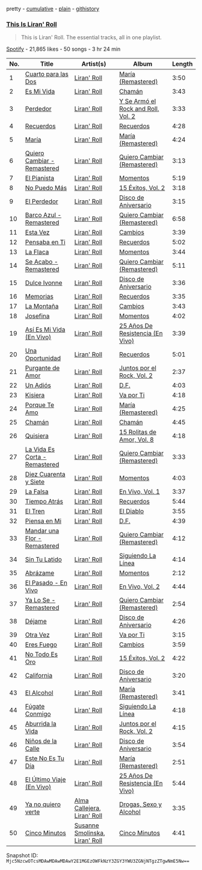 pretty - [cumulative](/playlists/cumulative/37i9dQZF1DZ06evO40wGR1.md) - [plain](/playlists/plain/37i9dQZF1DZ06evO40wGR1) - [githistory](https://github.githistory.xyz/mackorone/spotify-playlist-archive/blob/main/playlists/plain/37i9dQZF1DZ06evO40wGR1)

### [This Is Liran' Roll](https://open.spotify.com/playlist/37i9dQZF1DZ06evO40wGR1)

> This is Liran' Roll\. The essential tracks, all in one playlist.

[Spotify](https://open.spotify.com/user/spotify) - 21,865 likes - 50 songs - 3 hr 24 min

| No. | Title | Artist(s) | Album | Length |
|---|---|---|---|---|
| 1 | [Cuarto para las Dos](https://open.spotify.com/track/2wOMnyjpDSU20v9fwLFITn) | [Liran' Roll](https://open.spotify.com/artist/6Mto9KouiQx7nE2ioqkNjS) | [María \(Remastered\)](https://open.spotify.com/album/0hIFRE4KyYl4RZHASuJYgF) | 3:50 |
| 2 | [Es Mi Vida](https://open.spotify.com/track/1DYibmwksZBCZ8lNvYuxA3) | [Liran' Roll](https://open.spotify.com/artist/6Mto9KouiQx7nE2ioqkNjS) | [Chamán](https://open.spotify.com/album/0NQkOlwA4imtZD3SkOMErU) | 3:43 |
| 3 | [Perdedor](https://open.spotify.com/track/6g3Y2SO1mDnZfFLkskb0xU) | [Liran' Roll](https://open.spotify.com/artist/6Mto9KouiQx7nE2ioqkNjS) | [Y Se Armó el Rock and Roll, Vol\. 2](https://open.spotify.com/album/7IVey8jBvdauARuUEgPkjz) | 3:33 |
| 4 | [Recuerdos](https://open.spotify.com/track/4rFb49tbNuqaTc5VUZKLua) | [Liran' Roll](https://open.spotify.com/artist/6Mto9KouiQx7nE2ioqkNjS) | [Recuerdos](https://open.spotify.com/album/3s289NXXERpHfvkRYNbYQs) | 4:28 |
| 5 | [María](https://open.spotify.com/track/0GMNzFmH1JTNBbA09az4Vw) | [Liran' Roll](https://open.spotify.com/artist/6Mto9KouiQx7nE2ioqkNjS) | [María \(Remastered\)](https://open.spotify.com/album/0hIFRE4KyYl4RZHASuJYgF) | 4:24 |
| 6 | [Quiero Cambiar \- Remastered](https://open.spotify.com/track/1sO2DqYJGiX5Gy6Jl4bCnx) | [Liran' Roll](https://open.spotify.com/artist/6Mto9KouiQx7nE2ioqkNjS) | [Quiero Cambiar \(Remastered\)](https://open.spotify.com/album/4Bl52OEsKDB2zcYIrakJVy) | 3:13 |
| 7 | [El Pianista](https://open.spotify.com/track/3SRD0rSAbzkaJf4PKlnrcX) | [Liran' Roll](https://open.spotify.com/artist/6Mto9KouiQx7nE2ioqkNjS) | [Momentos](https://open.spotify.com/album/0Mot1VW7pPX7lBl02XjoCN) | 5:19 |
| 8 | [No Puedo Más](https://open.spotify.com/track/3CCpEEfnMEJv7vlvKyTuZM) | [Liran' Roll](https://open.spotify.com/artist/6Mto9KouiQx7nE2ioqkNjS) | [15 Éxitos, Vol\. 2](https://open.spotify.com/album/5qhTvBl63Blw114264HUbn) | 3:18 |
| 9 | [El Perdedor](https://open.spotify.com/track/3cxoJ9W0VD9FJLHlPYcLQg) | [Liran' Roll](https://open.spotify.com/artist/6Mto9KouiQx7nE2ioqkNjS) | [Disco de Aniversario](https://open.spotify.com/album/2B06d9gCFyAoSQdjtqVbwc) | 3:15 |
| 10 | [Barco Azul \- Remastered](https://open.spotify.com/track/3g30HfhfhNzSem6XEaljXy) | [Liran' Roll](https://open.spotify.com/artist/6Mto9KouiQx7nE2ioqkNjS) | [Quiero Cambiar \(Remastered\)](https://open.spotify.com/album/4Bl52OEsKDB2zcYIrakJVy) | 6:58 |
| 11 | [Esta Vez](https://open.spotify.com/track/51pMwEZk5URoc852pQ565Y) | [Liran' Roll](https://open.spotify.com/artist/6Mto9KouiQx7nE2ioqkNjS) | [Cambios](https://open.spotify.com/album/1XjPdYX6t4bE8fDE3Hqj4B) | 3:39 |
| 12 | [Pensaba en Ti](https://open.spotify.com/track/6aGKGvcWMiQOwvlnxAb9ho) | [Liran' Roll](https://open.spotify.com/artist/6Mto9KouiQx7nE2ioqkNjS) | [Recuerdos](https://open.spotify.com/album/3s289NXXERpHfvkRYNbYQs) | 5:02 |
| 13 | [La Flaca](https://open.spotify.com/track/5PXTMJYqWNRdSD3pYWTzol) | [Liran' Roll](https://open.spotify.com/artist/6Mto9KouiQx7nE2ioqkNjS) | [Momentos](https://open.spotify.com/album/0Mot1VW7pPX7lBl02XjoCN) | 3:44 |
| 14 | [Se Acabo \- Remastered](https://open.spotify.com/track/4f1HgE54tbid4JMaEYvqkS) | [Liran' Roll](https://open.spotify.com/artist/6Mto9KouiQx7nE2ioqkNjS) | [Quiero Cambiar \(Remastered\)](https://open.spotify.com/album/4Bl52OEsKDB2zcYIrakJVy) | 5:11 |
| 15 | [Dulce Ivonne](https://open.spotify.com/track/4AsHJjBLfQgWRqwUX4HNJq) | [Liran' Roll](https://open.spotify.com/artist/6Mto9KouiQx7nE2ioqkNjS) | [Disco de Aniversario](https://open.spotify.com/album/2B06d9gCFyAoSQdjtqVbwc) | 3:36 |
| 16 | [Memorias](https://open.spotify.com/track/3XY2U7BaIaMtcJt8Z6V1Ta) | [Liran' Roll](https://open.spotify.com/artist/6Mto9KouiQx7nE2ioqkNjS) | [Recuerdos](https://open.spotify.com/album/3s289NXXERpHfvkRYNbYQs) | 3:35 |
| 17 | [La Montaña](https://open.spotify.com/track/7raSxI12uRYOuiDE77VR4D) | [Liran' Roll](https://open.spotify.com/artist/6Mto9KouiQx7nE2ioqkNjS) | [Cambios](https://open.spotify.com/album/1XjPdYX6t4bE8fDE3Hqj4B) | 3:43 |
| 18 | [Josefina](https://open.spotify.com/track/3hI44ZnraKYADDH5tKo71q) | [Liran' Roll](https://open.spotify.com/artist/6Mto9KouiQx7nE2ioqkNjS) | [Momentos](https://open.spotify.com/album/0Mot1VW7pPX7lBl02XjoCN) | 4:02 |
| 19 | [Así Es Mi Vida \(En Vivo\)](https://open.spotify.com/track/5N5r3huZlmt9wBgBN5YUMR) | [Liran' Roll](https://open.spotify.com/artist/6Mto9KouiQx7nE2ioqkNjS) | [25 Años De Resistencia \(En Vivo\)](https://open.spotify.com/album/1wZ2uSG8rTvOLedTZcQisj) | 3:39 |
| 20 | [Una Oportunidad](https://open.spotify.com/track/6RmwaYf0muJ2WnDwc9rc3G) | [Liran' Roll](https://open.spotify.com/artist/6Mto9KouiQx7nE2ioqkNjS) | [Recuerdos](https://open.spotify.com/album/3s289NXXERpHfvkRYNbYQs) | 5:01 |
| 21 | [Purgante de Amor](https://open.spotify.com/track/5Ig9mRaPm4xRV11ASuxGcG) | [Liran' Roll](https://open.spotify.com/artist/6Mto9KouiQx7nE2ioqkNjS) | [Juntos por el Rock, Vol\. 2](https://open.spotify.com/album/3QkDfFUpzoOUYlIo9feu9a) | 2:37 |
| 22 | [Un Adiós](https://open.spotify.com/track/452k6YfwmgEowaTVupBo9s) | [Liran' Roll](https://open.spotify.com/artist/6Mto9KouiQx7nE2ioqkNjS) | [D.F.](https://open.spotify.com/album/6bsZtXHmanZNWEa0YdgMTh) | 4:03 |
| 23 | [Kisiera](https://open.spotify.com/track/5DY35CHTE6FV8v2odkxV4W) | [Liran' Roll](https://open.spotify.com/artist/6Mto9KouiQx7nE2ioqkNjS) | [Va por Ti](https://open.spotify.com/album/4OKgsBiB0jwuBzo4J6Z5QT) | 4:18 |
| 24 | [Porque Te Amo](https://open.spotify.com/track/6Knh4ir11etn5Agk73HkOH) | [Liran' Roll](https://open.spotify.com/artist/6Mto9KouiQx7nE2ioqkNjS) | [María \(Remastered\)](https://open.spotify.com/album/0hIFRE4KyYl4RZHASuJYgF) | 4:25 |
| 25 | [Chamán](https://open.spotify.com/track/4RWdBsWdQ2VBEOMz58EXa8) | [Liran' Roll](https://open.spotify.com/artist/6Mto9KouiQx7nE2ioqkNjS) | [Chamán](https://open.spotify.com/album/0NQkOlwA4imtZD3SkOMErU) | 4:45 |
| 26 | [Quisiera](https://open.spotify.com/track/7nIqRvlHXEIZHvkP5PLXxh) | [Liran' Roll](https://open.spotify.com/artist/6Mto9KouiQx7nE2ioqkNjS) | [15 Rolitas de Amor, Vol\. 8](https://open.spotify.com/album/0i8811SgM9nYes9hu8ORfi) | 4:18 |
| 27 | [La Vida Es Corta \- Remastered](https://open.spotify.com/track/6GP0NwjA95OGQiwIbmen36) | [Liran' Roll](https://open.spotify.com/artist/6Mto9KouiQx7nE2ioqkNjS) | [Quiero Cambiar \(Remastered\)](https://open.spotify.com/album/4Bl52OEsKDB2zcYIrakJVy) | 3:33 |
| 28 | [Diez Cuarenta y Siete](https://open.spotify.com/track/3imJOXUD815t4kSwrY8HwA) | [Liran' Roll](https://open.spotify.com/artist/6Mto9KouiQx7nE2ioqkNjS) | [Momentos](https://open.spotify.com/album/0Mot1VW7pPX7lBl02XjoCN) | 4:03 |
| 29 | [La Falsa](https://open.spotify.com/track/6eWXNEADmfH0yCXZEZ2yHH) | [Liran' Roll](https://open.spotify.com/artist/6Mto9KouiQx7nE2ioqkNjS) | [En Vivo, Vol\. 1](https://open.spotify.com/album/6NwUNxmwxnNDiYoxNU2q2u) | 3:37 |
| 30 | [Tiempo Atrás](https://open.spotify.com/track/50rKIJTytRZaR1Ndyc9qj3) | [Liran' Roll](https://open.spotify.com/artist/6Mto9KouiQx7nE2ioqkNjS) | [Recuerdos](https://open.spotify.com/album/3s289NXXERpHfvkRYNbYQs) | 5:44 |
| 31 | [El Tren](https://open.spotify.com/track/7FEVzk8oZ43d1s09X6zrdd) | [Liran' Roll](https://open.spotify.com/artist/6Mto9KouiQx7nE2ioqkNjS) | [El Diablo](https://open.spotify.com/album/3bLB1fxupRpzlj3heJkAzP) | 3:55 |
| 32 | [Piensa en Mi](https://open.spotify.com/track/2982dNBIFDZkjdjLhnYcOH) | [Liran' Roll](https://open.spotify.com/artist/6Mto9KouiQx7nE2ioqkNjS) | [D.F.](https://open.spotify.com/album/6bsZtXHmanZNWEa0YdgMTh) | 4:39 |
| 33 | [Mandar una Flor \- Remastered](https://open.spotify.com/track/768gdK0kUekavH5CCqie9o) | [Liran' Roll](https://open.spotify.com/artist/6Mto9KouiQx7nE2ioqkNjS) | [Quiero Cambiar \(Remastered\)](https://open.spotify.com/album/4Bl52OEsKDB2zcYIrakJVy) | 4:12 |
| 34 | [Sin Tu Latido](https://open.spotify.com/track/3xTzTsTFx3MGWk9Bg6Yr4g) | [Liran' Roll](https://open.spotify.com/artist/6Mto9KouiQx7nE2ioqkNjS) | [Siguiendo La Línea](https://open.spotify.com/album/2F9AobKP2HSigLELWeu9Jg) | 4:14 |
| 35 | [Abrázame](https://open.spotify.com/track/2Npx6hoMEEBiJDPXrZ3KOm) | [Liran' Roll](https://open.spotify.com/artist/6Mto9KouiQx7nE2ioqkNjS) | [Momentos](https://open.spotify.com/album/0Mot1VW7pPX7lBl02XjoCN) | 2:12 |
| 36 | [El Pasado \- En Vivo](https://open.spotify.com/track/7bGAqkZPbllJnbAgdULh0D) | [Liran' Roll](https://open.spotify.com/artist/6Mto9KouiQx7nE2ioqkNjS) | [En Vivo, Vol\. 2](https://open.spotify.com/album/35S7ju9Drf5BQfUpQO4OTE) | 4:44 |
| 37 | [Ya Lo Se \- Remastered](https://open.spotify.com/track/25XLmWiicRdRlcoaHSrAkW) | [Liran' Roll](https://open.spotify.com/artist/6Mto9KouiQx7nE2ioqkNjS) | [Quiero Cambiar \(Remastered\)](https://open.spotify.com/album/4Bl52OEsKDB2zcYIrakJVy) | 2:54 |
| 38 | [Déjame](https://open.spotify.com/track/4st4LrNbI9DKOFwBEZ1W3R) | [Liran' Roll](https://open.spotify.com/artist/6Mto9KouiQx7nE2ioqkNjS) | [Disco de Aniversario](https://open.spotify.com/album/2B06d9gCFyAoSQdjtqVbwc) | 4:26 |
| 39 | [Otra Vez](https://open.spotify.com/track/2iSj3AfJodVCat05Pp7a7r) | [Liran' Roll](https://open.spotify.com/artist/6Mto9KouiQx7nE2ioqkNjS) | [Va por Ti](https://open.spotify.com/album/4OKgsBiB0jwuBzo4J6Z5QT) | 3:15 |
| 40 | [Eres Fuego](https://open.spotify.com/track/5gk0b8wA06lvW2xxVHTbu7) | [Liran' Roll](https://open.spotify.com/artist/6Mto9KouiQx7nE2ioqkNjS) | [Cambios](https://open.spotify.com/album/1XjPdYX6t4bE8fDE3Hqj4B) | 3:59 |
| 41 | [No Todo Es Oro](https://open.spotify.com/track/328Y6znBICauFKcJhJQ94W) | [Liran' Roll](https://open.spotify.com/artist/6Mto9KouiQx7nE2ioqkNjS) | [15 Éxitos, Vol\. 2](https://open.spotify.com/album/5qhTvBl63Blw114264HUbn) | 4:22 |
| 42 | [California](https://open.spotify.com/track/5ElUJL40Y3LI4KQHbEjQLv) | [Liran' Roll](https://open.spotify.com/artist/6Mto9KouiQx7nE2ioqkNjS) | [Disco de Aniversario](https://open.spotify.com/album/2B06d9gCFyAoSQdjtqVbwc) | 3:20 |
| 43 | [El Alcohol](https://open.spotify.com/track/7q707LG7vCu4IEqFF2vzqf) | [Liran' Roll](https://open.spotify.com/artist/6Mto9KouiQx7nE2ioqkNjS) | [María \(Remastered\)](https://open.spotify.com/album/0hIFRE4KyYl4RZHASuJYgF) | 3:41 |
| 44 | [Fúgate Conmigo](https://open.spotify.com/track/2E1pXeUQPkEu6ocMjFpSu6) | [Liran' Roll](https://open.spotify.com/artist/6Mto9KouiQx7nE2ioqkNjS) | [Siguiendo La Línea](https://open.spotify.com/album/2F9AobKP2HSigLELWeu9Jg) | 4:18 |
| 45 | [Aburrida la Vida](https://open.spotify.com/track/3cHLxUCHomsQ1J9MuNTCBw) | [Liran' Roll](https://open.spotify.com/artist/6Mto9KouiQx7nE2ioqkNjS) | [Juntos por el Rock, Vol\. 2](https://open.spotify.com/album/3QkDfFUpzoOUYlIo9feu9a) | 4:15 |
| 46 | [Niños de la Calle](https://open.spotify.com/track/5BqUNhd6Ok2SxZsgCzaCsT) | [Liran' Roll](https://open.spotify.com/artist/6Mto9KouiQx7nE2ioqkNjS) | [Disco de Aniversario](https://open.spotify.com/album/2B06d9gCFyAoSQdjtqVbwc) | 3:54 |
| 47 | [Este No Es Tu Día](https://open.spotify.com/track/3mPjaBpH7EXkweRJUx79Ke) | [Liran' Roll](https://open.spotify.com/artist/6Mto9KouiQx7nE2ioqkNjS) | [María \(Remastered\)](https://open.spotify.com/album/0hIFRE4KyYl4RZHASuJYgF) | 2:51 |
| 48 | [El Último Viaje \(En Vivo\)](https://open.spotify.com/track/3JWoomq9M2TL413JyaFojn) | [Liran' Roll](https://open.spotify.com/artist/6Mto9KouiQx7nE2ioqkNjS) | [25 Años De Resistencia \(En Vivo\)](https://open.spotify.com/album/1wZ2uSG8rTvOLedTZcQisj) | 5:44 |
| 49 | [Ya no quiero verte](https://open.spotify.com/track/0wX4Lj26Hy8WiPeentJPhU) | [Alma Callejera](https://open.spotify.com/artist/5XI6PvbOvooRX47lw2VOyO), [Liran' Roll](https://open.spotify.com/artist/6Mto9KouiQx7nE2ioqkNjS) | [Drogas, Sexo y Alcohol](https://open.spotify.com/album/3MGjJJHH8Jc7ZVbgab0hwO) | 3:35 |
| 50 | [Cinco Minutos](https://open.spotify.com/track/0pBNdm9fBnHwQwaCrXASnr) | [Susanne Smolinska](https://open.spotify.com/artist/31GlKkTwDtUaNgtWFiM7o9), [Liran' Roll](https://open.spotify.com/artist/6Mto9KouiQx7nE2ioqkNjS) | [Cinco Minutos](https://open.spotify.com/album/2unwZbPaSvrV5Z3FLVKw4v) | 4:41 |

Snapshot ID: `Mjc5NzcwOTcsMDAwMDAwMDAwY2E1MGEzOWFkNzY3ZGY3YWU3ZGNjNTgzZTgwNmE5Nw==`
